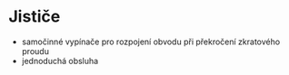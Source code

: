 # Jističe
- samočinné vypínače pro rozpojení obvodu při překročení zkratového proudu
- jednoduchá obsluha
